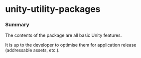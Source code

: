 # unity-utility-packages

### Summary

The contents of the package are all basic Unity features.

It is up to the developer to optimise them for application release (addressable assets, etc.).